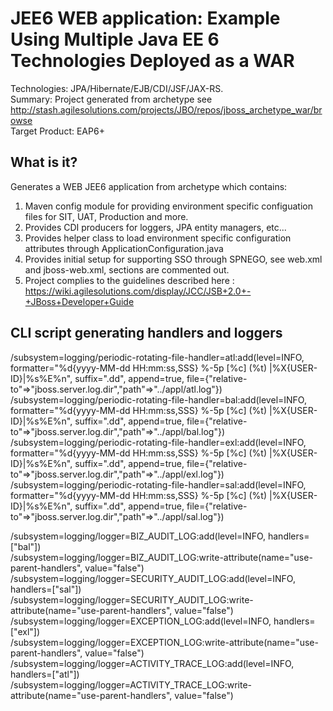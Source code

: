 JEE6 WEB application: Example Using Multiple Java EE 6 Technologies Deployed as a WAR
=====================
Technologies: JPA/Hibernate/EJB/CDI/JSF/JAX-RS.    
Summary: Project generated from archetype see <http://stash.agilesolutions.com/projects/JBO/repos/jboss_archetype_war/browse>   
Target Product: EAP6+    

What is it?
-----------
Generates a WEB JEE6 application from archetype which contains:   
1. Maven config module for providing environment specific configuation files for SIT, UAT, Production and more.   
2. Provides CDI producers for loggers, JPA entity managers, etc...    
3. Provides helper class to load environment specific configuration attributes through ApplicationConfiguration.java    
4. Provides initial setup for supporting SSO through SPNEGO, see web.xml and jboss-web.xml, sections are commented out.    
4. Project complies to the guidelines described here : <https://wiki.agilesolutions.com/display/JCC/JSB+2.0+-+JBoss+Developer+Guide>  
 
CLI script generating handlers and loggers   
-----------    

/subsystem=logging/periodic-rotating-file-handler=atl:add(level=INFO, formatter="%d{yyyy-MM-dd HH:mm:ss,SSS} %-5p [%c] (%t) |%X{USER-ID}|%s%E%n", suffix=".dd", append=true, file={"relative-to"=>"jboss.server.log.dir","path"=>"../appl/atl.log"})   
/subsystem=logging/periodic-rotating-file-handler=bal:add(level=INFO, formatter="%d{yyyy-MM-dd HH:mm:ss,SSS} %-5p [%c] (%t) |%X{USER-ID}|%s%E%n", suffix=".dd", append=true, file={"relative-to"=>"jboss.server.log.dir","path"=>"../appl/bal.log"})   
/subsystem=logging/periodic-rotating-file-handler=exl:add(level=INFO, formatter="%d{yyyy-MM-dd HH:mm:ss,SSS} %-5p [%c] (%t) |%X{USER-ID}|%s%E%n", suffix=".dd", append=true, file={"relative-to"=>"jboss.server.log.dir","path"=>"../appl/exl.log"})   
/subsystem=logging/periodic-rotating-file-handler=sal:add(level=INFO, formatter="%d{yyyy-MM-dd HH:mm:ss,SSS} %-5p [%c] (%t) |%X{USER-ID}|%s%E%n", suffix=".dd", append=true, file={"relative-to"=>"jboss.server.log.dir","path"=>"../appl/sal.log"})   

/subsystem=logging/logger=BIZ_AUDIT_LOG:add(level=INFO, handlers=["bal"])   
/subsystem=logging/logger=BIZ_AUDIT_LOG:write-attribute(name="use-parent-handlers", value="false")   
/subsystem=logging/logger=SECURITY_AUDIT_LOG:add(level=INFO, handlers=["sal"])   
/subsystem=logging/logger=SECURITY_AUDIT_LOG:write-attribute(name="use-parent-handlers", value="false")   
/subsystem=logging/logger=EXCEPTION_LOG:add(level=INFO, handlers=["exl"])   
/subsystem=logging/logger=EXCEPTION_LOG:write-attribute(name="use-parent-handlers", value="false")   
/subsystem=logging/logger=ACTIVITY_TRACE_LOG:add(level=INFO, handlers=["atl"])   
/subsystem=logging/logger=ACTIVITY_TRACE_LOG:write-attribute(name="use-parent-handlers", value="false")   
